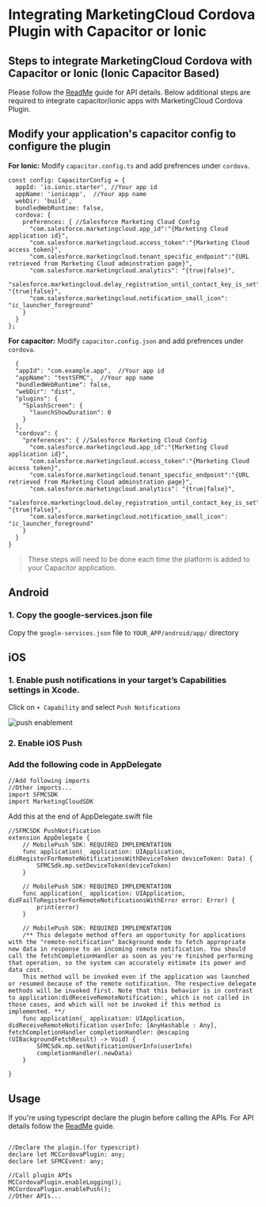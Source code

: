 # Integrating MarketingCloud Cordova Plugin with Capacitor or Ionic 

## Steps to integrate MarketingCloud Cordova with Capacitor or Ionic  (Ionic Capacitor Based)

Please follow the [ReadMe](https://github.com/salesforce-marketingcloud/MC-Cordova-Plugin) guide for API details. Below additional steps are required to integrate capacitor/ionic apps with MarketingCloud Cordova Plugin.

## Modify your application's  capacitor config  to configure the plugin

**For Ionic:** Modify `capacitor.config.ts` and add prefrences under `cordova`.

```
const config: CapacitorConfig = {
  appId: 'io.ionic.starter', //Your app id
  appName: 'ionicapp',  //Your app name
  webDir: 'build',
  bundledWebRuntime: false,
  cordova: {
    preferences: { //Salesforce Marketing Cloud Config
      "com.salesforce.marketingcloud.app_id":"{Marketing Cloud application id}",
      "com.salesforce.marketingcloud.access_token":"{Marketing Cloud access token}",
      "com.salesforce.marketingcloud.tenant_specific_endpoint":"{URL retrieved from Marketing Cloud adminstration page}",
      "com.salesforce.marketingcloud.analytics": "{true|false}",
      "salesforce.marketingcloud.delay_registration_until_contact_key_is_set": "{true|false}",
      "com.salesforce.marketingcloud.notification_small_icon": "ic_launcher_foreground"        
    }
  }
};
```

**For capacitor:** Modify `capacitor.config.json` and add prefrences under `cordova`.

```
  {
  "appId": "com.example.app",  //Your app id
  "appName": "testSFMC",  //Your app name
  "bundledWebRuntime": false,
  "webDir": "dist",
  "plugins": {
    "SplashScreen": {
      "launchShowDuration": 0
    }
  },
  "cordova": { 
    "preferences": { //Salesforce Marketing Cloud Config
      "com.salesforce.marketingcloud.app_id":"{Marketing Cloud application id}",
      "com.salesforce.marketingcloud.access_token":"{Marketing Cloud access token}",
      "com.salesforce.marketingcloud.tenant_specific_endpoint":"{URL retrieved from Marketing Cloud adminstration page}",
      "com.salesforce.marketingcloud.analytics": "{true|false}",
      "salesforce.marketingcloud.delay_registration_until_contact_key_is_set": "{true|false}",
      "com.salesforce.marketingcloud.notification_small_icon": "ic_launcher_foreground"        
    }
  }
}
```

> These steps will need to be done each time the platform is added to your Capacitor application.

## Android

### 1. Copy the google-services.json file
Copy the `google-services.json` file to `YOUR_APP/android/app/` directory



## iOS

### 1. Enable push notifications in your target’s Capabilities settings in Xcode.

Click on `+ Capability` and select `Push Notifications`



![push enablement](https://salesforce-marketingcloud.github.io/MarketingCloudSDK-iOS/assets/SDKConfigure6.png)



### 2. Enable iOS Push

### Add the following code in AppDelegate

```
//Add following imports
//Other imports...
import SFMCSDK
import MarketingCloudSDK
```


Add this at the end of AppDelegate.swift file
```
//SFMCSDK PushNotification
extension AppDelegate {    
    // MobilePush SDK: REQUIRED IMPLEMENTATION
    func application(_ application: UIApplication, didRegisterForRemoteNotificationsWithDeviceToken deviceToken: Data) {
        SFMCSdk.mp.setDeviceToken(deviceToken)
    }

    // MobilePush SDK: REQUIRED IMPLEMENTATION
    func application(_ application: UIApplication, didFailToRegisterForRemoteNotificationsWithError error: Error) {
        print(error)
    }

    // MobilePush SDK: REQUIRED IMPLEMENTATION
    /** This delegate method offers an opportunity for applications with the "remote-notification" background mode to fetch appropriate new data in response to an incoming remote notification. You should call the fetchCompletionHandler as soon as you're finished performing that operation, so the system can accurately estimate its power and data cost.
    This method will be invoked even if the application was launched or resumed because of the remote notification. The respective delegate methods will be invoked first. Note that this behavior is in contrast to application:didReceiveRemoteNotification:, which is not called in those cases, and which will not be invoked if this method is implemented. **/
    func application(_ application: UIApplication, didReceiveRemoteNotification userInfo: [AnyHashable : Any], fetchCompletionHandler completionHandler: @escaping (UIBackgroundFetchResult) -> Void) {   
        SFMCSdk.mp.setNotificationUserInfo(userInfo)
        completionHandler(.newData)
    }
    
}
```

## Usage
If you're using typescript declare the plugin before calling the APIs. For API details  follow the [ReadMe](https://github.com/salesforce-marketingcloud/MC-Cordova-Plugin) guide.
```

//Declare the plugin.(for typescript) 
declare let MCCordovaPlugin: any;
declare let SFMCEvent: any;

//Call plugin APIs
MCCordovaPlugin.enableLogging();
MCCordovaPlugin.enablePush();
//Other APIs...
```